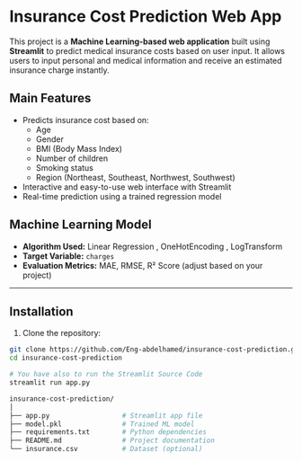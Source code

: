 # Insurance Cost Prediction Web App

This project is a **Machine Learning-based web application** built using **Streamlit** to predict medical insurance costs based on user input. It allows users to input personal and medical information and receive an estimated insurance charge instantly.

## Main Features

- Predicts insurance cost based on:
  - Age
  - Gender
  - BMI (Body Mass Index)
  - Number of children
  - Smoking status
  - Region (Northeast, Southeast, Northwest, Southwest)
- Interactive and easy-to-use web interface with Streamlit
- Real-time prediction using a trained regression model


##  Machine Learning Model

- **Algorithm Used:** Linear Regression , OneHotEncoding , LogTransform
- **Target Variable:** `charges`
- **Evaluation Metrics:** MAE, RMSE, R² Score (adjust based on your project)
---

## Installation

1. Clone the repository:

```bash
git clone https://github.com/Eng-abdelhamed/insurance-cost-prediction.git
cd insurance-cost-prediction
```
```python
# You have also to run the Streamlit Source Code
streamlit run app.py
```

```bash
insurance-cost-prediction/
│
├── app.py                  # Streamlit app file
├── model.pkl               # Trained ML model
├── requirements.txt        # Python dependencies
├── README.md               # Project documentation
└── insurance.csv           # Dataset (optional)
```
